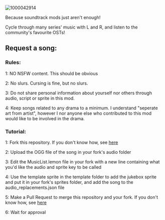 ![1000042914](https://github.com/montydoesgames/3AIR-Community-Jukebox/assets/128521299/ea8599f8-60e2-46de-8be7-88e4bc24bcd3)

Because soundtrack mods just aren't enough!

Cycle through many series' music with L and R, and listen to the community's favourite OSTs!

## Request a song:
### Rules:
1: NO NSFW content. This should be obvious

2: No slurs. Cursing is fine, but no slurs.

3: Do not share personal information about yourself nor others through audio, script or sprite in this mod.

4: Keep songs related to any drama to a minimum. I understand "seperate art from artist", however I nor anyone else who contributed to this mod would like to be involved in the drama.
### Tutorial:
1: Fork this repository. If you don't know how, see [here](https://docs.github.com/en/pull-requests/collaborating-with-pull-requests/working-with-forks/fork-a-repo#forking-a-repository)

2: Upload the OGG file of the song in your fork's audio folder  

3: Edit the MusicList.lemon file in your fork with a new line containing what you'd like the audio and sprite key to be called 

4: Use the template sprite in the template folder to add the jukebox sprite and put it in your fork's sprites folder, and add the song to the audio_replacements.json file

5: Make a Pull Request to merge this repository and your fork. If you don't know how, see [here](https://docs.github.com/en/pull-requests/collaborating-with-pull-requests/proposing-changes-to-your-work-with-pull-requests/creating-a-pull-request-from-a-fork)

6: Wait for approval
